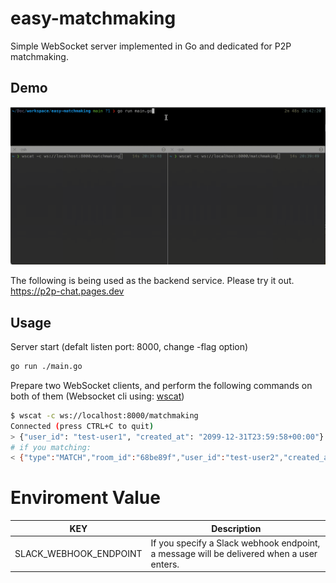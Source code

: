 # easy-matchmaking
Simple WebSocket server implemented in Go and dedicated for P2P matchmaking.

## Demo

![demo](demo.gif)

The following is being used as the backend service. Please try it out.   
https://p2p-chat.pages.dev

## Usage
Server start (defalt listen port: 8000, change -flag option)
```bash
go run ./main.go
```

Prepare two WebSocket clients, and perform the following commands on both of them (Websocket cli using: [wscat](https://github.com/websockets/wscat))
```bash
$ wscat -c ws://localhost:8000/matchmaking
Connected (press CTRL+C to quit)
> {"user_id": "test-user1", "created_at": "2099-12-31T23:59:58+00:00"}
# if you matching:
< {"type":"MATCH","room_id":"68be89f","user_id":"test-user2","created_at":"2024-05-29T20:43:03.897592+09:00"}
```

# Enviroment Value
| KEY | Description |
| --- | --- |
|SLACK_WEBHOOK_ENDPOINT| If you specify a Slack webhook endpoint, a message will be delivered when a user enters.|